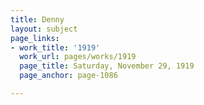 ```yaml
---
title: Denny
layout: subject
page_links:
- work_title: '1919'
  work_url: pages/works/1919
  page_title: Saturday, November 29, 1919
  page_anchor: page-1086

---
```

